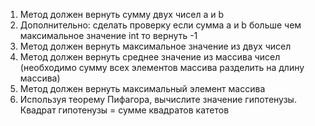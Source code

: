1. Метод должен вернуть сумму двух чисел a и b
2. Дополнительно: сделать проверку если сумма a и b больше чем максимальное значение int то вернуть -1
3. Метод должен вернуть максимальное значение из двух чисел
4. Метод должен вернуть среднее значение из массива чисел (необходимо сумму всех элементов массива разделить на длину
   массива)
5. Метод должен вернуть максимальный элемент массива
6. Используя теорему Пифагора, вычислите значение гипотенузы. Квадрат гипотенузы = сумме квадратов катетов